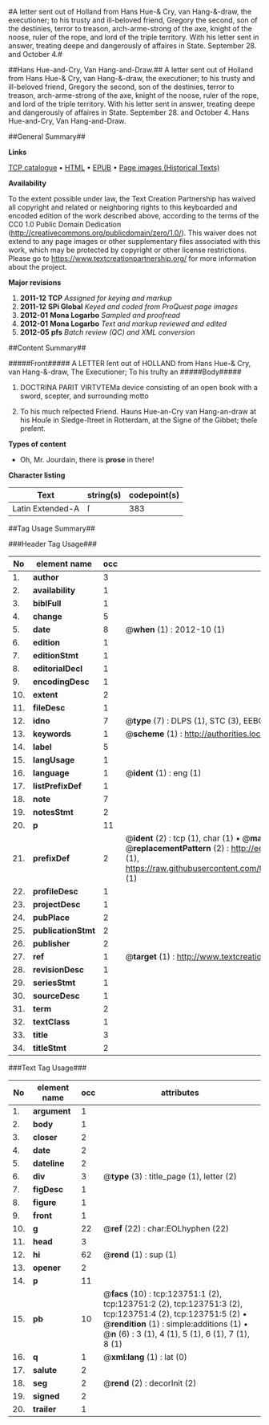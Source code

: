 #A letter sent out of Holland from Hans Hue-& Cry, van Hang-&-draw, the executioner; to his trusty and ill-beloved friend, Gregory the second, son of the destinies, terror to treason, arch-arme-strong of the axe, knight of the noose, ruler of the rope, and lord of the triple territory. With his letter sent in answer, treating deepe and dangerously of affaires in State. September 28. and October 4.#

##Hans Hue-and-Cry, Van Hang-and-Draw.##
A letter sent out of Holland from Hans Hue-& Cry, van Hang-&-draw, the executioner; to his trusty and ill-beloved friend, Gregory the second, son of the destinies, terror to treason, arch-arme-strong of the axe, knight of the noose, ruler of the rope, and lord of the triple territory. With his letter sent in answer, treating deepe and dangerously of affaires in State. September 28. and October 4.
Hans Hue-and-Cry, Van Hang-and-Draw.

##General Summary##

**Links**

[TCP catalogue](http://www.ota.ox.ac.uk/tcp/)  • 
[HTML](http://tei.it.ox.ac.uk/tcp/Texts-HTML/free/A88/A88018.html)  • 
[EPUB](http://tei.it.ox.ac.uk/tcp/Texts-EPUB/free/A88/A88018.epub) • 
[Page images (Historical Texts)](https://historicaltexts.jisc.ac.uk/eebo-99871341e)

**Availability**

To the extent possible under law, the Text Creation Partnership has waived all copyright and related or neighboring rights to this keyboarded and encoded edition of the work described above, according to the terms of the CC0 1.0 Public Domain Dedication (http://creativecommons.org/publicdomain/zero/1.0/). This waiver does not extend to any page images or other supplementary files associated with this work, which may be protected by copyright or other license restrictions. Please go to https://www.textcreationpartnership.org/ for more information about the project.

**Major revisions**

1. __2011-12__ __TCP__ *Assigned for keying and markup*
1. __2011-12__ __SPi Global__ *Keyed and coded from ProQuest page images*
1. __2012-01__ __Mona Logarbo__ *Sampled and proofread*
1. __2012-01__ __Mona Logarbo__ *Text and markup reviewed and edited*
1. __2012-05__ __pfs__ *Batch review (QC) and XML conversion*

##Content Summary##

#####Front#####
A LETTER ſent out of HOLLAND from Hans Hue-& Cry, van Hang-&-draw, The Executioner; To his truſty an
#####Body#####

1. DOCTRINA PARIT VIRTVTEMa device consisting of an open book with a sword, scepter, and surrounding motto

1. To his much reſpected Friend. Hauns Hue-an-Cry van Hang-an-draw at his Houſe in Sledge-ſtreet in Rotterdam, at the Signe of the Gibbet; theſe preſent.

**Types of content**

  * Oh, Mr. Jourdain, there is **prose** in there!

**Character listing**


|Text|string(s)|codepoint(s)|
|---|---|---|
|Latin Extended-A|ſ|383|

##Tag Usage Summary##

###Header Tag Usage###

|No|element name|occ|attributes|
|---|---|---|---|
|1.|__author__|3||
|2.|__availability__|1||
|3.|__biblFull__|1||
|4.|__change__|5||
|5.|__date__|8| @__when__ (1) : 2012-10 (1)|
|6.|__edition__|1||
|7.|__editionStmt__|1||
|8.|__editorialDecl__|1||
|9.|__encodingDesc__|1||
|10.|__extent__|2||
|11.|__fileDesc__|1||
|12.|__idno__|7| @__type__ (7) : DLPS (1), STC (3), EEBO-CITATION (1), PROQUEST (1), VID (1)|
|13.|__keywords__|1| @__scheme__ (1) : http://authorities.loc.gov/ (1)|
|14.|__label__|5||
|15.|__langUsage__|1||
|16.|__language__|1| @__ident__ (1) : eng (1)|
|17.|__listPrefixDef__|1||
|18.|__note__|7||
|19.|__notesStmt__|2||
|20.|__p__|11||
|21.|__prefixDef__|2| @__ident__ (2) : tcp (1), char (1)  •  @__matchPattern__ (2) : ([0-9\-]+):([0-9IVX]+) (1), (.+) (1)  •  @__replacementPattern__ (2) : http://eebo.chadwyck.com/downloadtiff?vid=$1&page=$2 (1), https://raw.githubusercontent.com/textcreationpartnership/Texts/master/tcpchars.xml#$1 (1)|
|22.|__profileDesc__|1||
|23.|__projectDesc__|1||
|24.|__pubPlace__|2||
|25.|__publicationStmt__|2||
|26.|__publisher__|2||
|27.|__ref__|1| @__target__ (1) : http://www.textcreationpartnership.org/docs/. (1)|
|28.|__revisionDesc__|1||
|29.|__seriesStmt__|1||
|30.|__sourceDesc__|1||
|31.|__term__|2||
|32.|__textClass__|1||
|33.|__title__|3||
|34.|__titleStmt__|2||


###Text Tag Usage###

|No|element name|occ|attributes|
|---|---|---|---|
|1.|__argument__|1||
|2.|__body__|1||
|3.|__closer__|2||
|4.|__date__|2||
|5.|__dateline__|2||
|6.|__div__|3| @__type__ (3) : title_page (1), letter (2)|
|7.|__figDesc__|1||
|8.|__figure__|1||
|9.|__front__|1||
|10.|__g__|22| @__ref__ (22) : char:EOLhyphen (22)|
|11.|__head__|3||
|12.|__hi__|62| @__rend__ (1) : sup (1)|
|13.|__opener__|2||
|14.|__p__|11||
|15.|__pb__|10| @__facs__ (10) : tcp:123751:1 (2), tcp:123751:2 (2), tcp:123751:3 (2), tcp:123751:4 (2), tcp:123751:5 (2)  •  @__rendition__ (1) : simple:additions (1)  •  @__n__ (6) : 3 (1), 4 (1), 5 (1), 6 (1), 7 (1), 8 (1)|
|16.|__q__|1| @__xml:lang__ (1) : lat (0)|
|17.|__salute__|2||
|18.|__seg__|2| @__rend__ (2) : decorInit (2)|
|19.|__signed__|2||
|20.|__trailer__|1||
